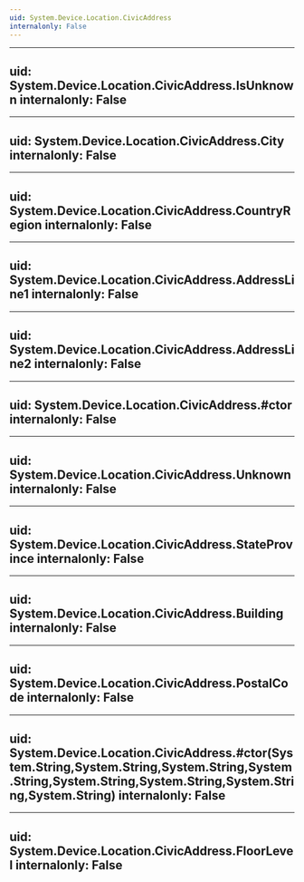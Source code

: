 ```yaml
---
uid: System.Device.Location.CivicAddress
internalonly: False
---
```


---
uid: System.Device.Location.CivicAddress.IsUnknown
internalonly: False
---

---
uid: System.Device.Location.CivicAddress.City
internalonly: False
---

---
uid: System.Device.Location.CivicAddress.CountryRegion
internalonly: False
---

---
uid: System.Device.Location.CivicAddress.AddressLine1
internalonly: False
---

---
uid: System.Device.Location.CivicAddress.AddressLine2
internalonly: False
---

---
uid: System.Device.Location.CivicAddress.#ctor
internalonly: False
---

---
uid: System.Device.Location.CivicAddress.Unknown
internalonly: False
---

---
uid: System.Device.Location.CivicAddress.StateProvince
internalonly: False
---

---
uid: System.Device.Location.CivicAddress.Building
internalonly: False
---

---
uid: System.Device.Location.CivicAddress.PostalCode
internalonly: False
---

---
uid: System.Device.Location.CivicAddress.#ctor(System.String,System.String,System.String,System.String,System.String,System.String,System.String,System.String)
internalonly: False
---

---
uid: System.Device.Location.CivicAddress.FloorLevel
internalonly: False
---
